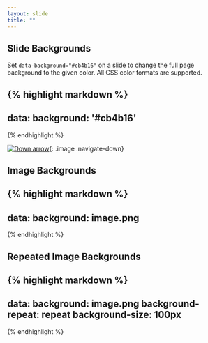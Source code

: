 ```yaml
---
layout: slide
title: ""
---
```


<section markdown="1" data-background="#cb4b16">

## Slide Backgrounds

Set `data-background="#cb4b16"` on a slide to change the full page background to the given color. All CSS color formats are supported.

{% highlight markdown %}
---
data:
  background: '#cb4b16'
---
{% endhighlight %}

[![Down arrow](https://s3.amazonaws.com/hakim-static/reveal-js/arrow.png)](#){: .image .navigate-down}

</section>
<section markdown="1" data-background="https://s3.amazonaws.com/hakim-static/reveal-js/arrow.png">

## Image Backgrounds

{% highlight markdown %}
---
data:
  background: image.png
---
{% endhighlight %}

</section>
<section markdown="1" data-background="https://s3.amazonaws.com/hakim-static/reveal-js/arrow.png" data-background-repeat="repeat" data-background-size="100px">

## Repeated Image Backgrounds

{% highlight markdown %}
---
data:
  background: image.png
  background-repeat: repeat
  background-size: 100px
---
{% endhighlight %}

</section>
